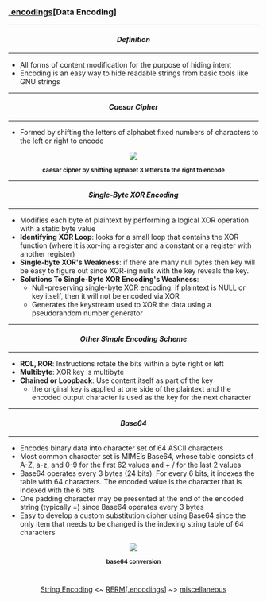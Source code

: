 ### [.encodings](encodings.md)[__Data Encoding__]

---
#### *<p align='center'> Definition </p>*
---
* All forms of content modification for the purpose of hiding intent
* Encoding is an easy way to hide readable strings from basic tools like GNU strings

---
#### *<p align='center'> Caesar Cipher </p>*
---
* Formed by shifting the letters of alphabet fixed numbers of characters to the left or right to encode
<div align='center'> 
<img src="https://github.com/yellowbyte/reverse-engineering-reference-manual/blob/master/images/encodings/Data_Encoding/caesar_cipher.jpg"> 
<p align='center'><sub><strong>caesar cipher by shifting alphabet 3 letters to the right to encode</strong></sub></p>
</div>

---
#### *<p align='center'> Single-Byte XOR Encoding </p>*
---
* Modifies each byte of plaintext by performing a logical XOR operation with a static byte value
* __Identifying XOR Loop__: looks for a small loop that contains the XOR function (where it is xor-ing a register and a constant or a register with another register)
* __Single-byte XOR's Weakness__: if there are many null bytes then key will be easy to figure out since XOR-ing nulls with the key reveals the key. 
* __Solutions To Single-Byte XOR Encoding's Weakness__: 
  * Null-preserving single-byte XOR encoding: if plaintext is NULL or key itself, then it will not be encoded via XOR
  * Generates the keystream used to XOR the data using a pseudorandom number generator 

---
#### *<p align='center'> Other Simple Encoding Scheme </p>*
---
* __ROL, ROR__: Instructions rotate the bits within a byte right or left
* __Multibyte__: XOR key is multibyte
* __Chained or Loopback__: Use content itself as part of the key
  * the original key is applied at one side of the plaintext and the encoded output character is used as the key for the next character

---
#### *<p align='center'> Base64 </p>*
---
* Encodes binary data into character set of 64 ASCII characters
* Most common character set is MIME’s Base64, whose table consists of A-Z, a-z, and 0-9 for the first 62 values and + / for the last 2 values
* Base64 operates every 3 bytes (24 bits). For every 6 bits, it indexes the table with 64 characters. The encoded value is the character that is indexed with the 6 bits 
* One padding character may be presented at the end of the encoded string (typically =) since Base64 operates every 3 bytes
* Easy to develop a custom substitution cipher using Base64 since the only item that needs to be changed is the indexing string table of 64 characters
<div align='center'> 
<img src="https://github.com/yellowbyte/reverse-engineering-reference-manual/blob/master/images/encodings/Data_Encoding/base64_conversion.png"> 
<p align='center'><sub><strong>base64 conversion</strong></sub></p>
</div>

#
<p align='center'><a href="String_Encoding.md">String Encoding</a> <~ <a href="/README.md#-reverse-engineering-reference-manual-beta-">RERM</a>[<a href="encodings.md">.encodings</a>] ~> <a href="/contents/general/miscellaneous.md">miscellaneous</p>
